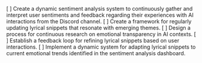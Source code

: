 [ ] Create a dynamic sentiment analysis system to continuously gather and interpret user sentiments and feedback regarding their experiences with AI interactions from the Discord channel.
[ ] Create a framework for regularly updating lyrical snippets that resonate with emerging themes.
[ ] Design a process for continuous research on emotional transparency in AI contexts.
[ ] Establish a feedback loop for refining lyrical snippets based on user interactions.
[ ] Implement a dynamic system for adapting lyrical snippets to current emotional trends identified in the sentiment analysis dashboard.